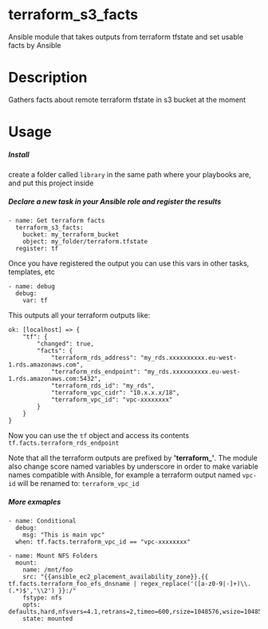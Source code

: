 # terraform_s3_facts
Ansible module that takes outputs from terraform tfstate and set usable facts by Ansible

# Description
Gathers facts about remote terraform tfstate in s3 bucket at the moment

# Usage
##### Install
create a folder called `library` in the same path where your playbooks are,
 and put this project inside
##### Declare a new task in your Ansible role and register the results
```
- name: Get terraform facts
  terraform_s3_facts:
    bucket: my_terraform_bucket
    object: my_folder/terraform.tfstate
  register: tf
```
Once you have registered the output you can use this vars in other tasks, templates, etc

```
- name: debug
  debug:
    var: tf
```
This outputs all your terraform outputs like:
```
ok: [localhost] => {
    "tf": {
        "changed": true,
        "facts": {
            "terraform_rds_address": "my_rds.xxxxxxxxxx.eu-west-1.rds.amazonaws.com",
            "terraform_rds_endpoint": "my_rds.xxxxxxxxxx.eu-west-1.rds.amazonaws.com:5432",
            "terraform_rds_id": "my_rds",
            "terraform_vpc_cidr": "10.x.x.x/18",
            "terraform_vpc_id": "vpc-xxxxxxxx"
        }
    }
}

```

Now you can use the `tf` object and access its contents `tf.facts.terraform_rds_endpoint`

Note that all the terraform outputs are prefixed by **'terraform_'**.
The module also change score named variables by underscore in order to make variable names compatible with Ansible,
for example a terraform output named `vpc-id` will be renamed to: `terraform_vpc_id`

##### More exmaples
```
- name: Conditional
  debug:
    msg: "This is main vpc"
  when: tf.facts.terraform_vpc_id == "vpc-xxxxxxxx"

- name: Mount NFS Folders
  mount:
    name: /mnt/foo
    src: "{{ansible_ec2_placement_availability_zone}}.{{ tf.facts.terraform_foo_efs_dnsname | regex_replace('([a-z0-9|-]+)\\.(.*)$','\\2') }}:/"
    fstype: nfs
    opts: defaults,hard,nfsvers=4.1,retrans=2,timeo=600,rsize=1048576,wsize=1048576,noatime,lookupcache=positive
    state: mounted
```

